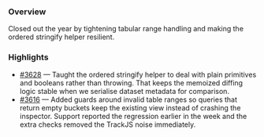 ### Overview
Closed out the year by tightening tabular range handling and making the ordered stringify helper resilient.

### Highlights
- [#3628](https://github.com/axiomhq/app/pull/3628) — Taught the ordered stringify helper to deal with plain primitives and booleans rather than throwing. That keeps the memoized diffing logic stable when we serialise dataset metadata for comparison.
- [#3616](https://github.com/axiomhq/app/pull/3616) — Added guards around invalid table ranges so queries that return empty buckets keep the existing view instead of crashing the inspector. Support reported the regression earlier in the week and the extra checks removed the TrackJS noise immediately.
